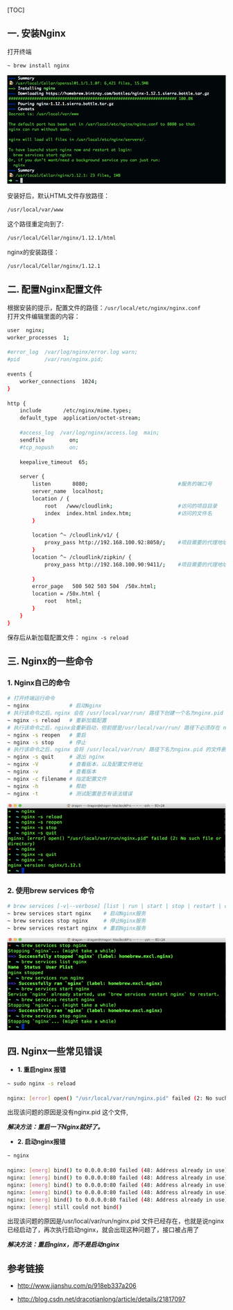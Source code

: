 [TOC]    

## **一. 安装Nginx**   

打开终端
```bash
~ brew install nginx
```

![](./img/003-nginx.png)

安装好后，默认HTML文件存放路径：

```bash
/usr/local/var/www
```

这个路径重定向到了:

```bash
/usr/local/Cellar/nginx/1.12.1/html
```

nginx的安装路径：

```bash
/usr/local/Cellar/nginx/1.12.1
```



## **二. 配置Nginx配置文件**  

根据安装的提示，配置文件的路径：`/usr/local/etc/nginx/nginx.conf`     
打开文件编辑里面的内容：      

```bash
user  nginx;
worker_processes  1;

#error_log  /var/log/nginx/error.log warn;
#pid        /var/run/nginx.pid;

events {
    worker_connections  1024;
}

http {
    include       /etc/nginx/mime.types;
    default_type  application/octet-stream;
    
    #access_log  /var/log/nginx/access.log  main;
    sendfile        on;
    #tcp_nopush     on;

    keepalive_timeout  65;

    server {
        listen       8080;                             #服务的端口号
        server_name  localhost;
        location / {
            root   /www/cloudlink;                     #访问的项目目录
            index  index.html index.htm;               #访问的文件名
        }
		
    	location ^~ /cloudlink/v1/ {
    	    proxy_pass http://192.168.100.92:8050/;    #项目需要的代理地址
    	}
        location ^~ /cloudlink/zipkin/ {
            proxy_pass http://192.168.100.90:9411/;    #项目需要的代理地址
    
        }
        error_page   500 502 503 504  /50x.html;
        location = /50x.html {
            root   html;
        }
    }
}
```

保存后从新加载配置文件： `nginx -s reload`    

## **三. Nginx的一些命令**    

### **1. Nginx自己的命令**   

```bash
# 打开终端运行命令
~ nginx             # 启动Nginx
# 执行该命令之后，nginx 会在 /usr/local/var/run/ 路径下创建一个名为nginx.pid 的文件
~ nginx -s reload   # 重新加载配置
# 执行该命令之后，nginx会重新启动，但前提是/usr/local/var/run/ 路径下必须存在 nginx.pid 文件
~ nginx -s reopen   # 重启
~ nginx -s stop     # 停止
# 执行该命令之后，nginx 会将 /usr/local/var/run/ 路径下名为nginx.pid 的文件删除掉。但前提是/usr/local/var/run/ 路径下必须存在 nginx.pid 文件
~ nginx -s quit     # 退出 nginx
~ nginx -V          # 查看版本，以及配置文件地址
~ nginx -v          # 查看版本
~ nginx -c filename # 指定配置文件
~ nginx -h          # 帮助    
~ nginx -t          # 测试配置是否有语法错误 
```

![](./img/004-nginx.png)

### **2. 使用brew services 命令**

```bash
# brew services [-v|--verbose] [list | run | start | stop | restart | cleanup] [...]
~ brew services start nginx    # 启动Nginx服务
~ brew services stop nginx     # 停止Nginx服务
~ brew services restart nginx  # 重启Nginx服务
```

![](./img/005-nginx.png)

## **四. Nginx一些常见错误**

* **1. 重启nginx 报错**   

```bash
~ sudo nginx -s reload

nginx: [error] open() "/usr/local/var/run/nginx.pid" failed (2: No such file or directory)
```

出现该问题的原因是没有nginx.pid 这个文件,    

***解决方法：重启一下Nginx就好了。***   


* **2. 启动nginx报错**   
```bash
~ nginx

nginx: [emerg] bind() to 0.0.0.0:80 failed (48: Address already in use)
nginx: [emerg] bind() to 0.0.0.0:80 failed (48: Address already in use)
nginx: [emerg] bind() to 0.0.0.0:80 failed (48: Address already in use)
nginx: [emerg] bind() to 0.0.0.0:80 failed (48: Address already in use)
nginx: [emerg] bind() to 0.0.0.0:80 failed (48: Address already in use)
nginx: [emerg] still could not bind()
```

出现该问题的原因是/usr/local/var/run/nginx.pid  文件已经存在，也就是说nginx已经启动了，再次执行启动nginx，就会出现这种问题了，接口被占用了      

***解决方法：重启nginx，而不是启动nginx***     


## **参考链接**    

* http://www.jianshu.com/p/918eb337a206     

* http://blog.csdn.net/dracotianlong/article/details/21817097